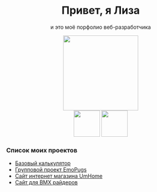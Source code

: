<h1 align="center">Привет, я Лиза</h1>
<div id="header" align="center">
  <p>и это моё порфолио веб-разработчика</p>
  <img src="https://media4.giphy.com/media/v1.Y2lkPTc5MGI3NjExZm5zbHBrdGk1bHR4ZjhnanczYTBoY243emNkZ3VmYW5oNGZzdHN4ZCZlcD12MV9pbnRlcm5hbF9naWZfYnlfaWQmY3Q9Zw/3oKIPnAiaMCws8nOsE/giphy.gif" width="200"/><br>
  <a href="t.me/metaltelo"><img src="https://img.icons8.com/?size=100&id=114954&format=png&color=000000" width="70"/></a>
  <a href="https://vk.com/metaltelo"><img src="https://img.icons8.com/?size=100&id=dSdVIYLfZB7v&format=png&color=000000" width="70"/></a>
</div>
<div id="hrefs" align="left"  width="70%">
  <h3>Список моих проектов</h3>
  <ul>
    <li><a href="https://github.com/metal-telo/Portfolio-Konova-EP/tree/Calculate">Базовый калькулятор</a></li>
    <li><a href="https://github.com/3ISIP-722/Emo-Pugs">Групповой проект EmoPugs</a></li>
    <li><a href="http://i98074no.beget.tech/umhome/index.html">Сайт интернет магазина UmHome</a></li>
    <li><a href="http://i98074no.beget.tech/курсач/main.html">Сайт для BMX райдеров</a></li>
  </ul>
</div>
